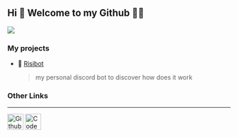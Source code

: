 ## Hi 👋 Welcome to my Github 🧙‍♂️

<a href="https://github.com/VydrOz" title="Github PR Review">
  <img align="center" src="https://github-readme-stats.vercel.app/api?username=VydrOz&theme=react" />
</a>

### My projects 
* 🤖 [Risibot](https://github.com/VydrOz/RisiBot)
  > my personal discord bot to discover how does it work

### Other Links
___

<a href="https://www.codewars.com/users/VydrOz" style="text-decoration: none;">
  <img border="0" title="Github | Vydroz" src="https://github.githubassets.com/images/modules/logos_page/GitHub-Mark.png" width="36" height="36">
</a>

<a href="https://www.codewars.com/users/VydrOz" style="text-decoration: none;">
  <img border="0" title="Code Wars | Vydroz" src="https://www.codewars.com/assets/logos/logo-glyph-36-red-583450fbf586726c570cfd610c94b8f631abfd89d5c4996b4c821a770ca498f9.png" width="36" height="36">
</a>
